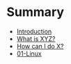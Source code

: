# Summary

* [Introduction](README.md)
* [What is XYZ?](first-question.md)
* [How can I do X?](second-question.md)
* [01-Linux](01-linux.md)

